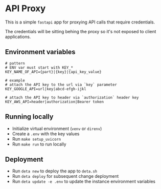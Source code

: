 # API Proxy
This is a simple `fastapi` app for proxying API calls that require credentials.

The credentials will be sitting behing the proxy so it's not exposed to client applications.

## Environment variables
```
# pattern
# ENV var must start with KEY_*
KEY_NAME_OF_API={part}|{key}|{api_key_value}

# example
# attach the API key to the url via `key` parameter
KEY_GOOGLE_API=url|key|abcd-efgh-ijkl

# attach the API key to header via `authorization` header key
KEY_AWS_API=header|authorization|Bearer token
```

## Running locally
- Initialize virtual environment (`venv` or `direnv`)
- Create a `.env` with the key values
- Run `make setup_uvicorn`
- Run `make run` to run locally

## Deployment
- Run `deta new` to deploy the app to `deta.sh`
- Run `deta deploy` for subsequent change deployment
- Run `deta update -e .env` to update the instance environment variables
